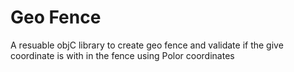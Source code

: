 Geo Fence
=================

A resuable objC library to create geo fence and validate if the give coordinate is with in the fence using Polor coordinates